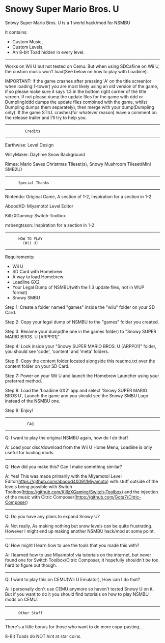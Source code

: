 # Snowy Super Mario Bros. U

Snowy Super Mario Bros. U is a 1 world hack/mod for NSMBU

It contains:
 - Custom Music,
 - Custom Levels,
 - An 8-bit Toad hidden in every level.

------------------------------------------------------------------------------------------

Works on Wii U but not tested on Cemu. But when using SDCafiine on Wii U, the custom music won't load(See below on how to play with Loadiine).



IMPORTANT: If the game crashes after pressing 'A' on the title screen(or when loading 1-tower) you are most likely using an old version of the game, if so please make sure it says 1.3 in the bottom right corner of the title screen. If not please dump the update files for the game with ddd or Dumpling(ddd dumps the update files combined with the game, whilst Dumpling dumps them separately), then merge with your dump(Dumpling only). If the game STILL crashes(for whatever reason) leave a comment on the release trailer and I'll try to help you.

---------------------------------
             Credits
---------------------------------

Earthwise: Level Design

WillyMaker: Daytime Snow Background

Rimea: Mario Saves Christmas Tileset(s), Snowy Mushroom Tileset(Mini SMB2U)


---------------------------------
          Special Thanks
---------------------------------

Nintendo: Original Game, A section of 1-2, Inspiration for a section in 1-2

AboodXD: Miyamoto! Level Editor

KillzXGaming: Switch-Toolbox

mrbengtsson: Inspiration for a section in 1-2




---------------------------------
          HOW TO PLAY
            (Wii U)
---------------------------------
Requirements:
- Wii U
- SD Card with Homebrew
- A way to load Homebrew
- Loadiine GX2
- Your Legal Dump of NSMBU(with the 1.3 update files, not in WUP format)
- Snowy SMBU

Step 1: Create a folder named "games" inside the "wiiu" folder on your SD Card.

Step 2: Copy your legal dump of NSMBU to the "games" folder you created.

Step 3: Rename your dump(the one in the games folder) to "Snowy SUPER MARIO BROS. U [ARPP01]".

Step 4: Look inside your "Snowy SUPER MARIO BROS. U [ARPP01]" folder, you should see 'code', 'content' and 'meta' folders.

Step 6: Copy the content folder located alongside this readme.txt over the content folder on your SD Card.

Step 7: Power on your Wii U and launch the Homebrew Launcher using your preferred method.

Step 8: Load the 'Loadiine GX2' app and select 'Snowy SUPER MARIO BROS U', Launch the game and you should see the Snowy SMBU Logo instead of the NSMBU one.

Step 9: Enjoy!


---------------------------------
              FAQ
---------------------------------

Q: I want to play the original NSMBU again, how do I do that?

A: Load your disc/download from the Wii U Home Menu, Loadiine is only useful for loading mods.

----------------------------------------

Q: How did you make this? Can I make something similar?

A: Yes! This was made primarily with the Miyamoto! Level Editor(https://github.com/aboood40091/Miyamoto) with stuff outside of the levels being possible with Switch Toolbox(https://github.com/KillzXGaming/Switch-Toolbox) and the injection of the music with Citric Composer(https://github.com/Gota7/Citric-Composer)

----------------------------------------

Q: Do you have any plans to expand Snowy U?

A: Not really, As making nothing but snow levels can be quite frustrating. However I might end up making another NSMBU hack/mod at some point.

-----------------------------------------

Q: How might I learn how to use the tools that you made this with?

A: I learned how to use Miyamoto! via tutorials on the internet, but never found one for Switch Toolbox/Citric Composer, It hopefully shouldn't be too hard to figure out though.

------------------------------------------

Q: I want to play this on CEMU(Wii U Emulator), How can I do that?

A: I personally don't use CEMU anymore so haven't tested Snowy U on it, But if you want to do it you should find tutorials on how to play NSMBU mods on CEMU.

----------------------------------
          Other Stuff
----------------------------------

There's a little bonus for those who want to do more copy-pasting...


8-Bit Toads do NOT hint at star coins.
